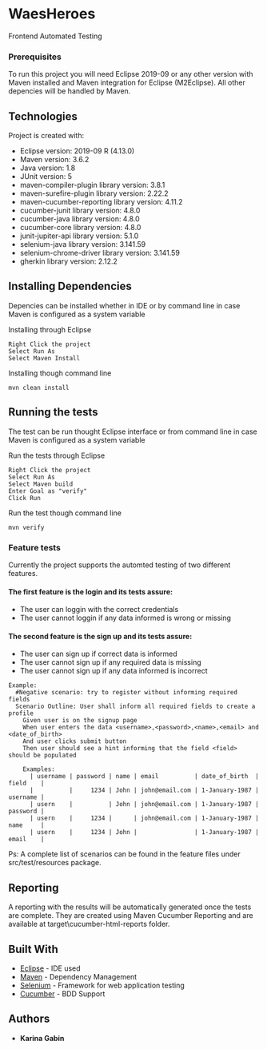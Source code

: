 # WaesHeroes
Frontend Automated Testing

### Prerequisites

To run this project you will need Eclipse 2019-09 or any other version with Maven installed and Maven integration for Eclipse (M2Eclipse).
All other depencies will be handled by Maven.

## Technologies
Project is created with:
* Eclipse version: 2019-09 R (4.13.0)
* Maven version: 3.6.2
* Java version: 1.8
* JUnit version: 5
* maven-compiler-plugin library version: 3.8.1
* maven-surefire-plugin library version: 2.22.2
* maven-cucumber-reporting library version: 4.11.2
* cucumber-junit library version: 4.8.0
* cucumber-java library version: 4.8.0
* cucumber-core library version: 4.8.0
* junit-jupiter-api library version: 5.1.0
* selenium-java library version: 3.141.59
* selenium-chrome-driver library version: 3.141.59
* gherkin library version: 2.12.2

## Installing Dependencies

Depencies can be installed whether in IDE or by command line in case Maven is configured as a system variable

Installing through Eclipse
```
Right Click the project
Select Run As
Select Maven Install
```

Installing though command line
```
mvn clean install
```

## Running the tests

The test can be run thought Eclipse interface or from command line in case Maven is configured as a system variable

Run the tests through Eclipse
```
Right Click the project
Select Run As
Select Maven build
Enter Goal as "verify"
Click Run
```

Run the test though command line
```
mvn verify
```

### Feature tests

Currently the project supports the automted testing of two different features.
#### The first feature is the login and its tests assure:
- The user can loggin with the correct credentials 
- The user cannot loggin if any data informed is wrong or missing
#### The second feature is the sign up and its tests assure:
- The user can sign up if correct data is informed
- The user cannot sign up if any required data is missing
- The user cannot sign up if any data informed is incorrect

```
Example:
  #Negative scenario: try to register without informing required fields
  Scenario Outline: User shall inform all required fields to create a profile
    Given user is on the signup page
    When user enters the data <username>,<password>,<name>,<email> and <date_of_birth>
    And user clicks submit button
    Then user should see a hint informing that the field <field> should be populated

    Examples: 
      | username | password | name | email          | date_of_birth  | field    |
      |          |     1234 | John | john@email.com | 1-January-1987 | username |
      | usern    |          | John | john@email.com | 1-January-1987 | password |
      | usern    |     1234 |      | john@email.com | 1-January-1987 | name     |
      | usern    |     1234 | John |                | 1-January-1987 | email    |
```
Ps: A complete list of scenarios can be found in the feature files under src/test/resources package.

## Reporting

A reporting with the results will be automatically generated once the tests are complete.
They are created using Maven Cucumber Reporting and are available at target\cucumber-html-reports folder.

## Built With

* [Eclipse](https://www.eclipse.org/) - IDE used
* [Maven](https://maven.apache.org/) - Dependency Management
* [Selenium](https://selenium.dev/) - Framework for web application testing
* [Cucumber](https://cucumber.io/) - BDD Support


## Authors

* **Karina Gabin** 


